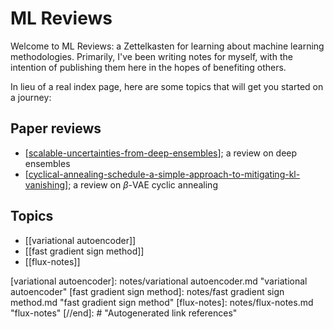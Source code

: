 # ML Reviews

Welcome to ML Reviews: a Zettelkasten for learning about machine learning methodologies. Primarily, I've been writing notes for myself, with the intention of publishing them here in the hopes of benefiting others.

In lieu of a real index page, here are some topics that will get you started on a journey:

## Paper reviews

- [[scalable-uncertainties-from-deep-ensembles]]; a review on deep ensembles
- [[cyclical-annealing-schedule-a-simple-approach-to-mitigating-kl-vanishing]]; a review on $\beta$-VAE cyclic annealing

## Topics

- [[variational autoencoder]]
- [[fast gradient sign method]]
- [[flux-notes]]

[//begin]: # "Autogenerated link references for markdown compatibility"
[scalable-uncertainties-from-deep-ensembles]: notes/scalable-uncertainties-from-deep-ensembles.md "scalable-uncertainties-from-deep-ensembles"
[cyclical-annealing-schedule-a-simple-approach-to-mitigating-kl-vanishing]: notes/cyclical-annealing-schedule-a-simple-approach-to-mitigating-kl-vanishing.md "cyclical-annealing-schedule-a-simple-approach-to-mitigating-kl-vanishing"
[variational autoencoder]: notes/variational autoencoder.md "variational autoencoder"
[fast gradient sign method]: notes/fast gradient sign method.md "fast gradient sign method"
[flux-notes]: notes/flux-notes.md "flux-notes"
[//end]: # "Autogenerated link references"